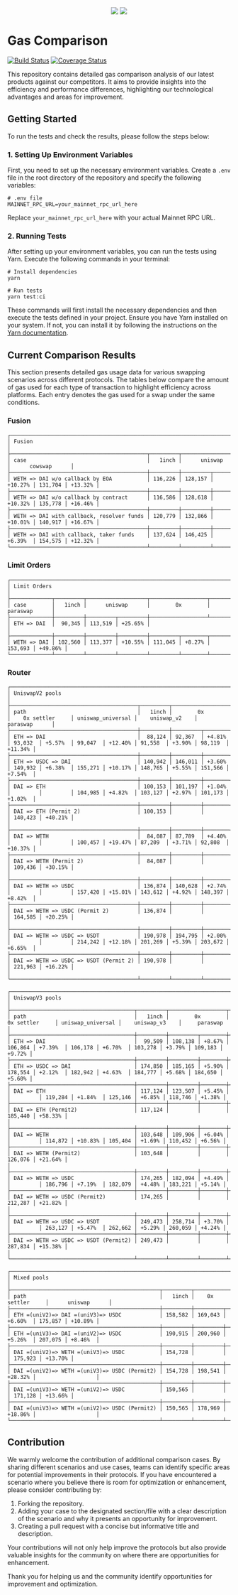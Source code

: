 <div align="center">
    <img src="https://github.com/1inch/gas-comparison/blob/master/.github/1inch_github_w.svg#gh-light-mode-only">
    <img src="https://github.com/1inch/gas-comparison/blob/master/.github/1inch_github_b.svg#gh-dark-mode-only">
</div>

# Gas Comparison

[![Build Status](https://github.com/1inch/gas-comparison/workflows/CI/badge.svg)](https://github.com/1inch/gas-comparison/actions)
[![Coverage Status](https://codecov.io/gh/1inch/gas-comparison/graph/badge.svg?token=8VSYYAY3J1)](https://codecov.io/gh/1inch/gas-comparison)

This repository contains detailed gas comparison analysis of our latest products against our competitors. It aims to provide insights into the efficiency and performance differences, highlighting our technological advantages and areas for improvement.

## Getting Started
To run the tests and check the results, please follow the steps below:

### 1. Setting Up Environment Variables
First, you need to set up the necessary environment variables. Create a `.env` file in the root directory of the repository and specify the following variables:

```
# .env file
MAINNET_RPC_URL=your_mainnet_rpc_url_here
```

Replace `your_mainnet_rpc_url_here` with your actual Mainnet RPC URL.

### 2. Running Tests
After setting up your environment variables, you can run the tests using Yarn. Execute the following commands in your terminal:

```
# Install dependencies
yarn

# Run tests
yarn test:ci
```

These commands will first install the necessary dependencies and then execute the tests defined in your project. Ensure you have Yarn installed on your system. If not, you can install it by following the instructions on the [Yarn documentation](https://classic.yarnpkg.com/en/docs/install).

## Current Comparison Results

This section presents detailed gas usage data for various swapping scenarios across different protocols. The tables below compare the amount of gas used for each type of transaction to highlight efficiency across platforms. Each entry denotes the gas used for a swap under the same conditions.

### Fusion
```
┌─────────────────────────────────────────────────────────────────────────────────────────────┐
│ Fusion                                                                                      │
├───────────────────────────────────────────┬─────────┬───────────────────┬───────────────────┤
│ case                                      │   1inch │      uniswap      │      cowswap      │
├───────────────────────────────────────────┼─────────┼─────────┬─────────┼─────────┬─────────┤
│ WETH => DAI w/o callback by EOA           │ 116,226 │ 128,157 │ +10.27% │ 131,704 │ +13.32% │
├───────────────────────────────────────────┼─────────┼─────────┼─────────┼─────────┼─────────┤
│ WETH => DAI w/o callback by contract      │ 116,586 │ 128,618 │ +10.32% │ 135,778 │ +16.46% │
├───────────────────────────────────────────┼─────────┼─────────┼─────────┼─────────┼─────────┤
│ WETH => DAI with callback, resolver funds │ 120,779 │ 132,866 │ +10.01% │ 140,917 │ +16.67% │
├───────────────────────────────────────────┼─────────┼─────────┼─────────┼─────────┼─────────┤
│ WETH => DAI with callback, taker funds    │ 137,624 │ 146,425 │ +6.39%  │ 154,575 │ +12.32% │
└───────────────────────────────────────────┴─────────┴─────────┴─────────┴─────────┴─────────┘
```

### Limit Orders
```
┌──────────────────────────────────────────────────────────────────────────────────┐
│ Limit Orders                                                                     │
├─────────────┬─────────┬───────────────────┬──────────────────┬───────────────────┤
│ case        │   1inch │      uniswap      │        0x        │     paraswap      │
├─────────────┼─────────┼─────────┬─────────┼──────────────────┴───────────────────┤
│ ETH => DAI  │  90,345 │ 113,519 │ +25.65% │                                      │
├─────────────┼─────────┼─────────┼─────────┼─────────┬────────┬─────────┬─────────┤
│ WETH => DAI │ 102,560 │ 113,377 │ +10.55% │ 111,045 │ +8.27% │ 153,693 │ +49.86% │
└─────────────┴─────────┴─────────┴─────────┴─────────┴────────┴─────────┴─────────┘
```

### Router
```
┌────────────────────────────────────────────────────────────────────────────────────────────────────────────────────────────────────────────────────┐
│ UniswapV2 pools                                                                                                                                    │
├────────────────────────────────────────┬─────────┬──────────────────┬───────────────────┬───────────────────┬──────────────────┬───────────────────┤
│ path                                   │   1inch │        0x        │    0x settler     │ uniswap_universal │    uniswap_v2    │     paraswap      │
├────────────────────────────────────────┼─────────┼─────────┬────────┼─────────┬─────────┼─────────┬─────────┼─────────┬────────┼─────────┬─────────┤
│ ETH => DAI                             │  88,124 │ 92,367  │ +4.81% │ 93,032  │ +5.57%  │ 99,047  │ +12.40% │ 91,558  │ +3.90% │ 98,119  │ +11.34% │
├────────────────────────────────────────┼─────────┼─────────┼────────┼─────────┼─────────┼─────────┼─────────┼─────────┼────────┼─────────┼─────────┤
│ ETH => USDC => DAI                     │ 140,942 │ 146,011 │ +3.60% │ 149,932 │ +6.38%  │ 155,271 │ +10.17% │ 148,765 │ +5.55% │ 151,566 │ +7.54%  │
├────────────────────────────────────────┼─────────┼─────────┼────────┼─────────┼─────────┼─────────┼─────────┼─────────┼────────┼─────────┼─────────┤
│ DAI => ETH                             │ 100,153 │ 101,197 │ +1.04% │         │         │ 104,985 │ +4.82%  │ 103,127 │ +2.97% │ 101,173 │ +1.02%  │
├────────────────────────────────────────┼─────────┼─────────┼────────┼─────────┼─────────┼─────────┴─────────┴─────────┴────────┴─────────┴─────────┤
│ DAI => ETH (Permit 2)                  │ 100,153 │         │        │ 140,423 │ +40.21% │                                                          │
├────────────────────────────────────────┼─────────┼─────────┼────────┼─────────┼─────────┼─────────┬─────────┬─────────┬────────┬─────────┬─────────┤
│ DAI => WETH                            │  84,087 │ 87,789  │ +4.40% │         │         │ 100,457 │ +19.47% │ 87,209  │ +3.71% │ 92,808  │ +10.37% │
├────────────────────────────────────────┼─────────┼─────────┼────────┼─────────┼─────────┼─────────┴─────────┴─────────┴────────┴─────────┴─────────┤
│ DAI => WETH (Permit 2)                 │  84,087 │         │        │ 109,436 │ +30.15% │                                                          │
├────────────────────────────────────────┼─────────┼─────────┼────────┼─────────┼─────────┼─────────┬─────────┬─────────┬────────┬─────────┬─────────┤
│ DAI => WETH => USDC                    │ 136,874 │ 140,628 │ +2.74% │         │         │ 157,420 │ +15.01% │ 143,612 │ +4.92% │ 148,397 │ +8.42%  │
├────────────────────────────────────────┼─────────┼─────────┼────────┼─────────┼─────────┼─────────┴─────────┴─────────┴────────┴─────────┴─────────┤
│ DAI => WETH => USDC (Permit 2)         │ 136,874 │         │        │ 164,585 │ +20.25% │                                                          │
├────────────────────────────────────────┼─────────┼─────────┼────────┼─────────┼─────────┼─────────┬─────────┬─────────┬────────┬─────────┬─────────┤
│ DAI => WETH => USDC => USDT            │ 190,978 │ 194,795 │ +2.00% │         │         │ 214,242 │ +12.18% │ 201,269 │ +5.39% │ 203,672 │ +6.65%  │
├────────────────────────────────────────┼─────────┼─────────┼────────┼─────────┼─────────┼─────────┴─────────┴─────────┴────────┴─────────┴─────────┤
│ DAI => WETH => USDC => USDT (Permit 2) │ 190,978 │         │        │ 221,963 │ +16.22% │                                                          │
└────────────────────────────────────────┴─────────┴─────────┴────────┴─────────┴─────────┴──────────────────────────────────────────────────────────┘
```
```
┌──────────────────────────────────────────────────────────────────────────────────────────────────────────────────────────────────────────────────┐
│ UniswapV3 pools                                                                                                                                  │
├───────────────────────────────────────┬─────────┬──────────────────┬───────────────────┬───────────────────┬──────────────────┬──────────────────┤
│ path                                  │   1inch │        0x        │    0x settler     │ uniswap_universal │    uniswap_v3    │     paraswap     │
├───────────────────────────────────────┼─────────┼─────────┬────────┼─────────┬─────────┼─────────┬─────────┼─────────┬────────┼─────────┬────────┤
│ ETH => DAI                            │  99,509 │ 108,138 │ +8.67% │ 106,864 │ +7.39%  │ 106,178 │ +6.70%  │ 103,278 │ +3.79% │ 109,183 │ +9.72% │
├───────────────────────────────────────┼─────────┼─────────┼────────┼─────────┼─────────┼─────────┼─────────┼─────────┼────────┼─────────┼────────┤
│ ETH => USDC => DAI                    │ 174,850 │ 185,165 │ +5.90% │ 178,554 │ +2.12%  │ 182,942 │ +4.63%  │ 184,777 │ +5.68% │ 184,650 │ +5.60% │
├───────────────────────────────────────┼─────────┼─────────┼────────┼─────────┼─────────┼─────────┼─────────┼─────────┼────────┼─────────┼────────┤
│ DAI => ETH                            │ 117,124 │ 123,507 │ +5.45% │         │         │ 119,284 │ +1.84%  │ 125,146 │ +6.85% │ 118,746 │ +1.38% │
├───────────────────────────────────────┼─────────┼─────────┼────────┼─────────┼─────────┼─────────┴─────────┴─────────┴────────┴─────────┴────────┤
│ DAI => ETH (Permit2)                  │ 117,124 │         │        │ 185,440 │ +58.33% │                                                         │
├───────────────────────────────────────┼─────────┼─────────┼────────┼─────────┼─────────┼─────────┬─────────┬─────────┬────────┬─────────┬────────┤
│ DAI => WETH                           │ 103,648 │ 109,906 │ +6.04% │         │         │ 114,872 │ +10.83% │ 105,404 │ +1.69% │ 110,452 │ +6.56% │
├───────────────────────────────────────┼─────────┼─────────┼────────┼─────────┼─────────┼─────────┴─────────┴─────────┴────────┴─────────┴────────┤
│ DAI => WETH (Permit2)                 │ 103,648 │         │        │ 126,076 │ +21.64% │                                                         │
├───────────────────────────────────────┼─────────┼─────────┼────────┼─────────┼─────────┼─────────┬─────────┬─────────┬────────┬─────────┬────────┤
│ DAI => WETH => USDC                   │ 174,265 │ 182,094 │ +4.49% │         │         │ 186,796 │ +7.19%  │ 182,079 │ +4.48% │ 183,221 │ +5.14% │
├───────────────────────────────────────┼─────────┼─────────┼────────┼─────────┼─────────┼─────────┴─────────┴─────────┴────────┴─────────┴────────┤
│ DAI => WETH => USDC (Permit2)         │ 174,265 │         │        │ 212,287 │ +21.82% │                                                         │
├───────────────────────────────────────┼─────────┼─────────┼────────┼─────────┼─────────┼─────────┬─────────┬─────────┬────────┬─────────┬────────┤
│ DAI => WETH => USDC => USDT           │ 249,473 │ 258,714 │ +3.70% │         │         │ 263,127 │ +5.47%  │ 262,662 │ +5.29% │ 260,059 │ +4.24% │
├───────────────────────────────────────┼─────────┼─────────┼────────┼─────────┼─────────┼─────────┴─────────┴─────────┴────────┴─────────┴────────┤
│ DAI => WETH => USDC => USDT (Permit2) │ 249,473 │         │        │ 287,834 │ +15.38% │                                                         │
└───────────────────────────────────────┴─────────┴─────────┴────────┴─────────┴─────────┴─────────────────────────────────────────────────────────┘
```
```
┌─────────────────────────────────────────────────────────────────────────────────────────────────┐
│ Mixed pools                                                                                     │
├───────────────────────────────────────────────┬─────────┬───────────────────┬───────────────────┤
│ path                                          │   1inch │    0x settler     │      uniswap      │
├───────────────────────────────────────────────┼─────────┼─────────┬─────────┼─────────┬─────────┤
│ ETH =(uniV2)=> DAI =(uniV3)=> USDC            │ 158,582 │ 169,043 │ +6.60%  │ 175,857 │ +10.89% │
├───────────────────────────────────────────────┼─────────┼─────────┼─────────┼─────────┼─────────┤
│ ETH =(uniV3)=> DAI =(uniV2)=> USDC            │ 190,915 │ 200,960 │ +5.26%  │ 207,075 │ +8.46%  │
├───────────────────────────────────────────────┼─────────┼─────────┼─────────┼─────────┼─────────┤
│ DAI =(uniV2)=> WETH =(uniV3)=> USDC           │ 154,728 │         │         │ 175,923 │ +13.70% │
├───────────────────────────────────────────────┼─────────┼─────────┼─────────┼─────────┴─────────┤
│ DAI =(uniV2)=> WETH =(uniV3)=> USDC (Permit2) │ 154,728 │ 198,541 │ +28.32% │                   │
├───────────────────────────────────────────────┼─────────┼─────────┼─────────┼─────────┬─────────┤
│ DAI =(uniV3)=> WETH =(uniV2)=> USDC           │ 150,565 │         │         │ 171,128 │ +13.66% │
├───────────────────────────────────────────────┼─────────┼─────────┼─────────┼─────────┴─────────┤
│ DAI =(uniV3)=> WETH =(uniV2)=> USDC (Permit2) │ 150,565 │ 178,969 │ +18.86% │                   │
└───────────────────────────────────────────────┴─────────┴─────────┴─────────┴───────────────────┘
```

## Contribution

We warmly welcome the contribution of additional comparison cases. By sharing different scenarios and use cases, teams can identify specific areas for potential improvements in their protocols. If you have encountered a scenario where you believe there is room for optimization or enhancement, please consider contributing by:

1. Forking the repository.
2. Adding your case to the designated section/file with a clear description of the scenario and why it presents an opportunity for improvement.
3. Creating a pull request with a concise but informative title and description.

Your contributions will not only help improve the protocols but also provide valuable insights for the community on where there are opportunities for enhancement.

Thank you for helping us and the community identify opportunities for improvement and optimization.
